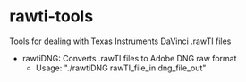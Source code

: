 rawti-tools
===========

Tools for dealing with Texas Instruments DaVinci .rawTI files

 * rawtiDNG: Converts .rawTI files to Adobe DNG raw format
   * Usage: "./rawtiDNG rawTI_file_in dng_file_out"
